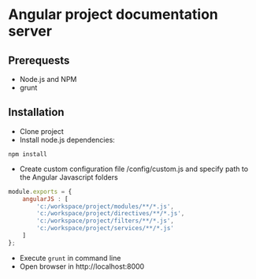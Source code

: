 # Angular project documentation server

## Prerequests

 - Node.js and NPM
 - grunt
 
 
## Installation
  - Clone project
  - Install node.js dependencies:
  
  ```
  npm install
  ```
  
  - Create custom configuration file /config/custom.js and specify path to the Angular Javascript folders
  
  ```javascript
  module.exports = {
      angularJS : [
          'c:/workspace/project/modules/**/*.js',
          'c:/workspace/project/directives/**/*.js',
          'c:/workspace/project/filters/**/*.js',
          'c:/workspace/project/services/**/*.js'
      ]
  };
  ```
  
  - Execute ```grunt``` in command line
  - Open browser in http://localhost:8000
  